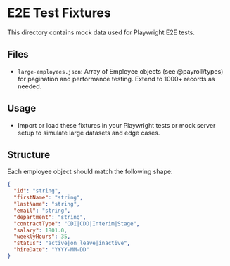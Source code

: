 # E2E Test Fixtures

This directory contains mock data used for Playwright E2E tests.

## Files

- `large-employees.json`: Array of Employee objects (see @payroll/types) for pagination and performance testing. Extend to 1000+ records as needed.

## Usage

- Import or load these fixtures in your Playwright tests or mock server setup to simulate large datasets and edge cases.

## Structure

Each employee object should match the following shape:

```json
{
  "id": "string",
  "firstName": "string",
  "lastName": "string",
  "email": "string",
  "department": "string",
  "contractType": "CDI|CDD|Interim|Stage",
  "salary": 1801.0,
  "weeklyHours": 35,
  "status": "active|on_leave|inactive",
  "hireDate": "YYYY-MM-DD"
}
```
